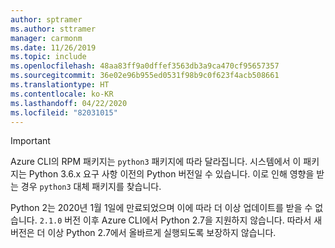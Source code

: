 ```yaml
---
author: sptramer
ms.author: sttramer
manager: carmonm
ms.date: 11/26/2019
ms.topic: include
ms.openlocfilehash: 48aa83ff9a0dffef3563db3a9ca470cf95657357
ms.sourcegitcommit: 36e02e96b955ed0531f98b9c0f623f4acb508661
ms.translationtype: HT
ms.contentlocale: ko-KR
ms.lasthandoff: 04/22/2020
ms.locfileid: "82031015"
---
```

> [!IMPORTANT]
>
> Azure CLI의 RPM 패키지는 `python3` 패키지에 따라 달라집니다. 시스템에서 이 패키지는 Python 3.6.x 요구 사항 이전의 Python 버전일 수 있습니다. 이로 인해 영향을 받는 경우 `python3` 대체 패키지를 찾습니다.
>
> Python 2는 2020년 1월 1일에 만료되었으며 이에 따라 더 이상 업데이트를 받을 수 없습니다. `2.1.0` 버전 이후 Azure CLI에서 Python 2.7을 지원하지 않습니다. 따라서 새 버전은 더 이상 Python 2.7에서 올바르게 실행되도록 보장하지 않습니다.
